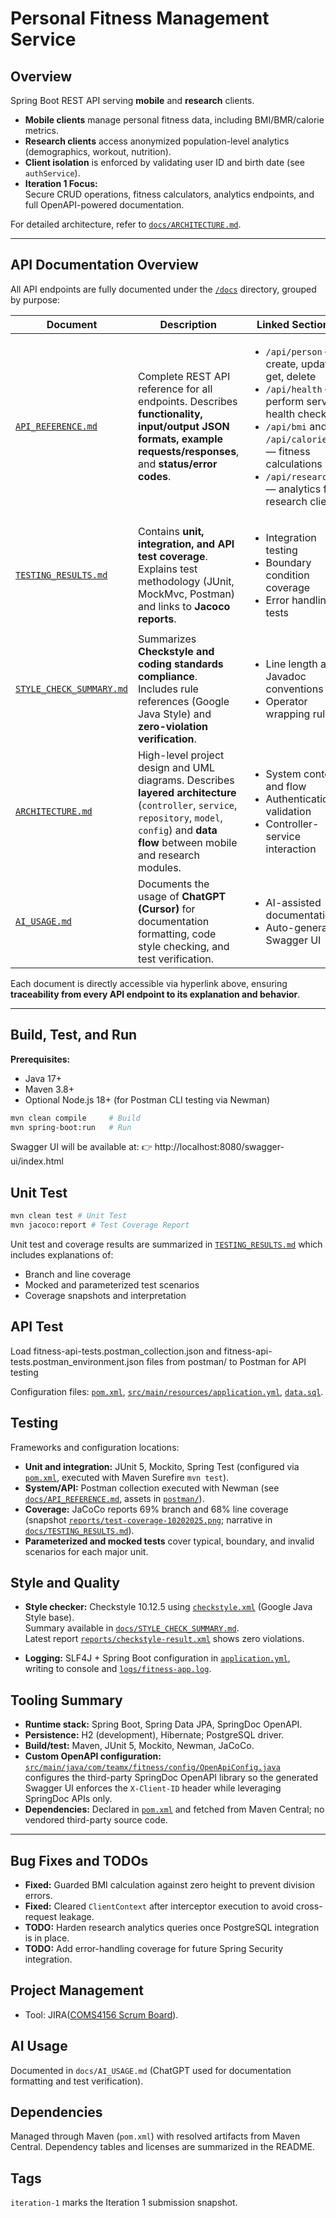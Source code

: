 # Personal Fitness Management Service

## Overview
Spring Boot REST API serving **mobile** and **research** clients.

- **Mobile clients** manage personal fitness data, including BMI/BMR/calorie metrics.  
- **Research clients** access anonymized population-level analytics (demographics, workout, nutrition).  
- **Client isolation** is enforced by validating user ID and birth date (see `authService`).  
- **Iteration 1 Focus:**  
  Secure CRUD operations, fitness calculators, analytics endpoints, and full OpenAPI-powered documentation.

For detailed architecture, refer to [`docs/ARCHITECTURE.md`](./docs/ARCHITECTURE.md).

---

##  API Documentation Overview

All API endpoints are fully documented under the [`/docs`](./docs) directory, grouped by purpose:

| Document | Description | Linked Sections |
|-----------|--------------|-----------------|
| [`API_REFERENCE.md`](./docs/API_REFERENCE.md) | Complete REST API reference for all endpoints. Describes **functionality, input/output JSON formats, example requests/responses**, and **status/error codes**. | <ul><li>`/api/person` — create, update, get, delete</li><li>`/api/health` — perform service health check</li><li>`/api/bmi` and `/api/calories` — fitness calculations</li><li>`/api/research/*` — analytics for research clients</li></ul> |
| [`TESTING_RESULTS.md`](./docs/TESTING_RESULTS.md) | Contains **unit, integration, and API test coverage**. Explains test methodology (JUnit, MockMvc, Postman) and links to **Jacoco reports**. | <ul><li>Integration testing</li><li>Boundary condition coverage</li><li>Error handling tests</li></ul> |
| [`STYLE_CHECK_SUMMARY.md`](./docs/STYLE_CHECK_SUMMARY.md) | Summarizes **Checkstyle and coding standards compliance**. Includes rule references (Google Java Style) and **zero-violation verification**. | <ul><li>Line length and Javadoc conventions</li><li>Operator wrapping rules</li></ul> |
| [`ARCHITECTURE.md`](./docs/ARCHITECTURE.md) | High-level project design and UML diagrams. Describes **layered architecture** (`controller`, `service`, `repository`, `model`, `config`) and **data flow** between mobile and research modules. | <ul><li>System context and flow</li><li>Authentication validation</li><li>Controller-service interaction</li></ul> |
| [`AI_USAGE.md`](./docs/AI_USAGE.md) | Documents the usage of **ChatGPT (Cursor)** for documentation formatting, code style checking, and test verification. | <ul><li>AI-assisted documentation</li><li>Auto-generated Swagger UI</li></ul> |

Each document is directly accessible via hyperlink above, ensuring **traceability from every API endpoint to its explanation and behavior**.

---
##  Build, Test, and Run

**Prerequisites:**
- Java 17+
- Maven 3.8+
- Optional Node.js 18+ (for Postman CLI testing via Newman)

```bash
mvn clean compile     # Build
mvn spring-boot:run   # Run
```
Swagger UI will be available at:
👉 http://localhost:8080/swagger-ui/index.html

## Unit Test
```bash
mvn clean test # Unit Test
mvn jacoco:report # Test Coverage Report
```
Unit test and coverage results are summarized in  [`TESTING_RESULTS.md`](./docs/TESTING_RESULTS.md)
which includes explanations of:
- Branch and line coverage
- Mocked and parameterized test scenarios
- Coverage snapshots and interpretation

## API Test

Load fitness-api-tests.postman_collection.json and fitness-api-tests.postman_environment.json files from postman/ to Postman for API testing

Configuration files: 
[`pom.xml`](./pom.xml), 
[`src/main/resources/application.yml`](./src/main/resources/application.yml), 
[`data.sql`](./src/main/resources/data.sql).


## Testing

Frameworks and configuration locations:
- **Unit and integration:** JUnit 5, Mockito, Spring Test (configured via [`pom.xml`](./pom.xml), executed with Maven Surefire `mvn test`).
- **System/API:** Postman collection executed with Newman (see [`docs/API_REFERENCE.md`](./docs/API_REFERENCE.md), assets in [`postman/`](./postman/)).
- **Coverage:** JaCoCo reports 69% branch and 68% line coverage (snapshot [`reports/test-coverage-10202025.png`](./reports/test-coverage-10202025.png); narrative in [`docs/TESTING_RESULTS.md`](./docs/TESTING_RESULTS.md)).
- **Parameterized and mocked tests** cover typical, boundary, and invalid scenarios for each major unit.

## Style and Quality

- **Style checker:** Checkstyle 10.12.5 using [`checkstyle.xml`](./checkstyle.xml) (Google Java Style base).  
  Summary available in [`docs/STYLE_CHECK_SUMMARY.md`](./docs/STYLE_CHECK_SUMMARY.md).  
  Latest report [`reports/checkstyle-result.xml`](./reports/checkstyle-result.xml) shows zero violations.

- **Logging:** SLF4J + Spring Boot configuration in [`application.yml`](./src/main/resources/application.yml),  
  writing to console and [`logs/fitness-app.log`](./logs/fitness-app.log).


## Tooling Summary

- **Runtime stack:** Spring Boot, Spring Data JPA, SpringDoc OpenAPI.  
- **Persistence:** H2 (development), Hibernate; PostgreSQL driver.  
- **Build/test:** Maven, JUnit 5, Mockito, Newman, JaCoCo.  
- **Custom OpenAPI configuration:** [`src/main/java/com/teamx/fitness/config/OpenApiConfig.java`](./src/main/java/com/teamx/fitness/config/OpenApiConfig.java)  
  configures the third-party SpringDoc OpenAPI library so the generated Swagger UI enforces the `X-Client-ID` header while leveraging SpringDoc APIs only.  
- **Dependencies:** Declared in [`pom.xml`](./pom.xml) and fetched from Maven Central; no vendored third-party source code.

---

## Bug Fixes and TODOs

- **Fixed:** Guarded BMI calculation against zero height to prevent division errors.  
- **Fixed:** Cleared `ClientContext` after interceptor execution to avoid cross-request leakage.  
- **TODO:** Harden research analytics queries once PostgreSQL integration is in place.  
- **TODO:** Add error-handling coverage for future Spring Security integration.


## Project Management
- Tool: JIRA([COMS4156 Scrum Board](https://columbia-teamx-coms4156.atlassian.net/jira/software/projects/SCRUM/boards/1)).

## AI Usage
Documented in `docs/AI_USAGE.md` (ChatGPT used for documentation formatting and test verification).

## Dependencies
Managed through Maven (`pom.xml`) with resolved artifacts from Maven Central. Dependency tables and licenses are summarized in the README.

## Tags
`iteration-1` marks the Iteration 1 submission snapshot.

